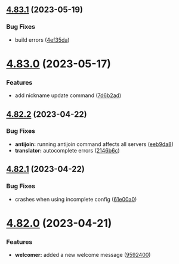 ## [4.83.1](https://github.com/onesoft-sudo/sudobot/compare/v4.83.0...v4.83.1) (2023-05-19)


### Bug Fixes

* build errors ([4ef35da](https://github.com/onesoft-sudo/sudobot/commit/4ef35da4a7634d4c14e72160006c963e30b77d02))



# [4.83.0](https://github.com/onesoft-sudo/sudobot/compare/v4.82.2...v4.83.0) (2023-05-17)


### Features

* add nickname update command ([7d6b2ad](https://github.com/onesoft-sudo/sudobot/commit/7d6b2ad690399a7daa903534476d5b00db97da08))



## [4.82.2](https://github.com/onesoft-sudo/sudobot/compare/v4.82.1...v4.82.2) (2023-04-22)


### Bug Fixes

* **antijoin:** running antijoin command affects all servers ([eeb9da8](https://github.com/onesoft-sudo/sudobot/commit/eeb9da8986ca9a5c47e38bf5d2c02364e48cf976))
* **translator:** autocomplete errors ([2146b6c](https://github.com/onesoft-sudo/sudobot/commit/2146b6cf455c2d58ec94c6ee9fd1823d29170924))



## [4.82.1](https://github.com/onesoft-sudo/sudobot/compare/v4.82.0...v4.82.1) (2023-04-22)


### Bug Fixes

* crashes when using incomplete config ([61e00a0](https://github.com/onesoft-sudo/sudobot/commit/61e00a0449f8aded2cb9092da3abb95ad6a874c0))



# [4.82.0](https://github.com/onesoft-sudo/sudobot/compare/v4.81.0...v4.82.0) (2023-04-21)


### Features

* **welcomer:** added a new welcome message ([9592400](https://github.com/onesoft-sudo/sudobot/commit/95924003e6a940210f4cbb24c71a3be26ed1d0ff))



